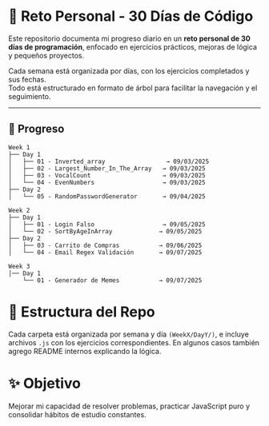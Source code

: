 # 🚀 Reto Personal - 30 Días de Código

Este repositorio documenta mi progreso diario en un **reto personal de 30 días de programación**, enfocado en ejercicios prácticos, mejoras de lógica y pequeños proyectos.

Cada semana está organizada por días, con los ejercicios completados y sus fechas.  
Todo está estructurado en formato de árbol para facilitar la navegación y el seguimiento.

---

## 📅 Progreso

```plaintext
Week 1
├── Day 1
│   ├── 01 - Inverted_array                 → 09/03/2025  
│   ├── 02 - Largest_Number_In_The_Array   → 09/03/2025  
│   ├── 03 - VocalCount                    → 09/03/2025  
│   └── 04 - EvenNumbers                   → 09/03/2025  
├── Day 2
│   └── 05 - RandomPasswordGenerator       → 09/04/2025  

Week 2
├── Day 1
│   ├── 01 - Login Falso                   → 09/05/2025  
│   └── 02 - SortByAgeInArray             → 09/05/2025  
├── Day 2
│   ├── 03 - Carrito de Compras           → 09/06/2025  
│   └── 04 - Email Regex Validación       → 09/07/2025  

Week 3
│── Day 1
    └── 01 - Generador de Memes           → 09/07/2025  
```

# 📂 Estructura del Repo
Cada carpeta está organizada por semana y día `(WeekX/DayY/)`, e incluye archivos `.js` con los ejercicios correspondientes.
En algunos casos también agrego README internos explicando la lógica.

# ✨ Objetivo
Mejorar mi capacidad de resolver problemas, practicar JavaScript puro y consolidar hábitos de estudio constantes.